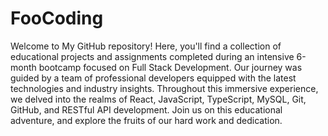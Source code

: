 # FooCoding
Welcome to My GitHub repository! Here, you'll find a collection of educational projects and assignments completed during an intensive 6-month bootcamp focused on Full Stack Development. Our journey was guided by a team of professional developers equipped with the latest technologies and industry insights. Throughout this immersive experience, we delved into the realms of React, JavaScript, TypeScript, MySQL, Git, GitHub, and RESTful API development. Join us on this educational adventure, and explore the fruits of our hard work and dedication.
